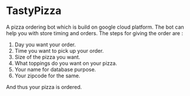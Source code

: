 # TastyPizza
A pizza ordering bot which is build on google cloud platform.
The bot can help you with store timing and orders.
The steps for giving the order are :
  1. Day you want your order.
  2. Time you want to pick up your order.
  3. Size of the pizza you want.
  4. What toppings do you want on your pizza.
  5. Your name for database purpose.
  6. Your zipcode for the same.
  
And thus your pizza is ordered.
